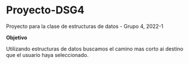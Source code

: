 # Proyecto-DSG4
<p>Proyecto para la clase de estructuras de datos - Grupo 4, 2022-1 </p>
<b> Objetivo </b>
<p>Utilizando  estructuras de datos buscamos el camino mas corto ai destino que el usuario haya seleccionado. </p>